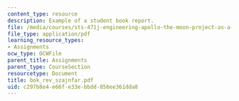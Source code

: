 ```yaml
---
content_type: resource
description: Example of a student book report.
file: /media/courses/sts-471j-engineering-apollo-the-moon-project-as-a-complex-system-spring-2007/c297b8e4e66fe33ebbdd856ee361dda8_bok_rev_szajnfar.pdf
file_type: application/pdf
learning_resource_types:
- Assignments
ocw_type: OCWFile
parent_title: Assignments
parent_type: CourseSection
resourcetype: Document
title: bok_rev_szajnfar.pdf
uid: c297b8e4-e66f-e33e-bbdd-856ee361dda8
---
```

